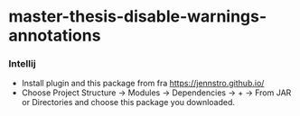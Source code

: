 # master-thesis-disable-warnings-annotations

### Intellij
*    Install plugin and this package from fra https://jennstro.github.io/
*    Choose Project Structure -> Modules -> Dependencies -> + -> From JAR or Directories and choose this package you downloaded.
